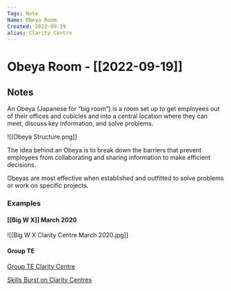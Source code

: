 ```yaml
---
Tags: Note
Name: Obeya Room
Created: 2022-09-19
alias: Clarity Centre
---
```

# Obeya Room - [[2022-09-19]]
## Notes
An Obeya (Japanese for “big room”) is a room set up to get employees out of their offices and cubicles and into a central location where they can meet, discuss key information, and solve problems.

![[Obeya Structure.png]]

The idea behind an Obeya is to break down the barriers that prevent employees from collaborating and sharing information to make efficient decisions.

Obeyas are most effective when established and outfitted to solve problems or work on specific projects.

### Examples 

#### [[Big W X]] March 2020
![[Big W X Clarity Centre March 2020.jpg]]

#### Group TE
[Group TE Clarity Centre](https://miro.com/app/board/uXjVMUALxck=/?share_link_id=36772699423)


[Skills Burst on Clarity Centres](https://miro.com/app/board/uXjVMF3R9Oo=/)

